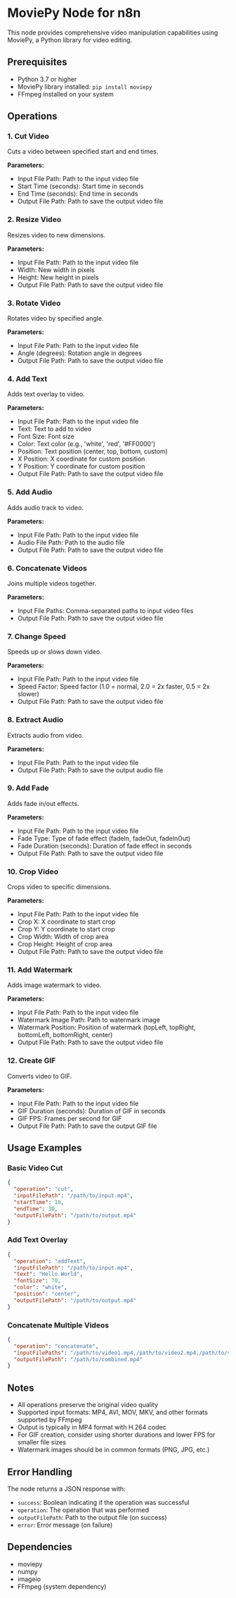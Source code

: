 # MoviePy Node for n8n

This node provides comprehensive video manipulation capabilities using MoviePy, a Python library for video editing.

## Prerequisites

- Python 3.7 or higher
- MoviePy library installed: `pip install moviepy`
- FFmpeg installed on your system

## Operations

### 1. Cut Video
Cuts a video between specified start and end times.

**Parameters:**
- Input File Path: Path to the input video file
- Start Time (seconds): Start time in seconds
- End Time (seconds): End time in seconds
- Output File Path: Path to save the output video file

### 2. Resize Video
Resizes video to new dimensions.

**Parameters:**
- Input File Path: Path to the input video file
- Width: New width in pixels
- Height: New height in pixels
- Output File Path: Path to save the output video file

### 3. Rotate Video
Rotates video by specified angle.

**Parameters:**
- Input File Path: Path to the input video file
- Angle (degrees): Rotation angle in degrees
- Output File Path: Path to save the output video file

### 4. Add Text
Adds text overlay to video.

**Parameters:**
- Input File Path: Path to the input video file
- Text: Text to add to video
- Font Size: Font size
- Color: Text color (e.g., 'white', 'red', '#FF0000')
- Position: Text position (center, top, bottom, custom)
- X Position: X coordinate for custom position
- Y Position: Y coordinate for custom position
- Output File Path: Path to save the output video file

### 5. Add Audio
Adds audio track to video.

**Parameters:**
- Input File Path: Path to the input video file
- Audio File Path: Path to the audio file
- Output File Path: Path to save the output video file

### 6. Concatenate Videos
Joins multiple videos together.

**Parameters:**
- Input File Paths: Comma-separated paths to input video files
- Output File Path: Path to save the output video file

### 7. Change Speed
Speeds up or slows down video.

**Parameters:**
- Input File Path: Path to the input video file
- Speed Factor: Speed factor (1.0 = normal, 2.0 = 2x faster, 0.5 = 2x slower)
- Output File Path: Path to save the output video file

### 8. Extract Audio
Extracts audio from video.

**Parameters:**
- Input File Path: Path to the input video file
- Output File Path: Path to save the output audio file

### 9. Add Fade
Adds fade in/out effects.

**Parameters:**
- Input File Path: Path to the input video file
- Fade Type: Type of fade effect (fadeIn, fadeOut, fadeInOut)
- Fade Duration (seconds): Duration of fade effect in seconds
- Output File Path: Path to save the output video file

### 10. Crop Video
Crops video to specific dimensions.

**Parameters:**
- Input File Path: Path to the input video file
- Crop X: X coordinate to start crop
- Crop Y: Y coordinate to start crop
- Crop Width: Width of crop area
- Crop Height: Height of crop area
- Output File Path: Path to save the output video file

### 11. Add Watermark
Adds image watermark to video.

**Parameters:**
- Input File Path: Path to the input video file
- Watermark Image Path: Path to watermark image
- Watermark Position: Position of watermark (topLeft, topRight, bottomLeft, bottomRight, center)
- Output File Path: Path to save the output video file

### 12. Create GIF
Converts video to GIF.

**Parameters:**
- Input File Path: Path to the input video file
- GIF Duration (seconds): Duration of GIF in seconds
- GIF FPS: Frames per second for GIF
- Output File Path: Path to save the output GIF file

## Usage Examples

### Basic Video Cut
```json
{
  "operation": "cut",
  "inputFilePath": "/path/to/input.mp4",
  "startTime": 10,
  "endTime": 30,
  "outputFilePath": "/path/to/output.mp4"
}
```

### Add Text Overlay
```json
{
  "operation": "addText",
  "inputFilePath": "/path/to/input.mp4",
  "text": "Hello World",
  "fontSize": 70,
  "color": "white",
  "position": "center",
  "outputFilePath": "/path/to/output.mp4"
}
```

### Concatenate Multiple Videos
```json
{
  "operation": "concatenate",
  "inputFilePaths": "/path/to/video1.mp4,/path/to/video2.mp4,/path/to/video3.mp4",
  "outputFilePath": "/path/to/combined.mp4"
}
```

## Notes

- All operations preserve the original video quality
- Supported input formats: MP4, AVI, MOV, MKV, and other formats supported by FFmpeg
- Output is typically in MP4 format with H.264 codec
- For GIF creation, consider using shorter durations and lower FPS for smaller file sizes
- Watermark images should be in common formats (PNG, JPG, etc.)

## Error Handling

The node returns a JSON response with:
- `success`: Boolean indicating if the operation was successful
- `operation`: The operation that was performed
- `outputFilePath`: Path to the output file (on success)
- `error`: Error message (on failure)

## Dependencies

- moviepy
- numpy
- imageio
- FFmpeg (system dependency) 